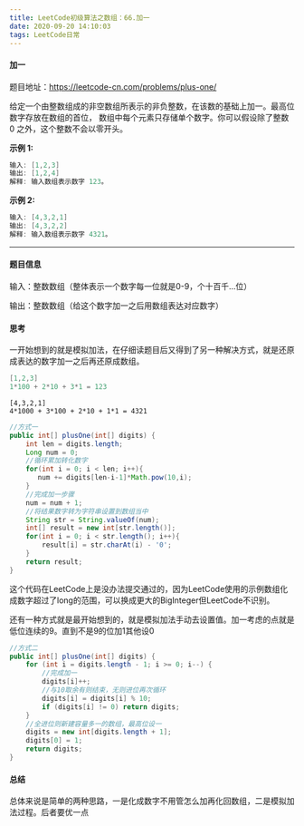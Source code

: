 ```yaml
---
title: LeetCode初级算法之数组：66.加一
date: 2020-09-20 14:10:03
tags: LeetCode日常
---
```


#### 加一

题目地址：https://leetcode-cn.com/problems/plus-one/

给定一个由整数组成的非空数组所表示的非负整数，在该数的基础上加一。最高位数字存放在数组的首位， 数组中每个元素只存储单个数字。你可以假设除了整数 0 之外，这个整数不会以零开头。<!--more-->

**示例 1:**

```java
输入: [1,2,3]
输出: [1,2,4]
解释: 输入数组表示数字 123。
```

**示例 2:**

```java
输入: [4,3,2,1]
输出: [4,3,2,2]
解释: 输入数组表示数字 4321。
```



---

#### 题目信息

输入：整数数组（整体表示一个数字每一位就是0-9，个十百千...位）

输出：整数数组（给这个数字加一之后用数组表达对应数字）

#### 思考

一开始想到的就是模拟加法，在仔细读题目后又得到了另一种解决方式，就是还原成表达的数字加一之后再还原成数组。

```java
[1,2,3]
1*100 + 2*10 + 3*1 = 123
```

```
[4,3,2,1]
4*1000 + 3*100 + 2*10 + 1*1 = 4321
```

```java
//方式一
public int[] plusOne(int[] digits) {
	int len = digits.length;
    Long num = 0;
    //循环累加转化数字
    for(int i = 0; i < len; i++){
       num += digits[len-i-1]*Math.pow(10,i);
    }
    //完成加一步骤
    num = num + 1;
    //将结果数字转为字符串设置到数组当中
    String str = String.valueOf(num);
    int[] result = new int[str.length()];
    for(int i = 0; i < str.length(); i++){
        result[i] = str.charAt(i) - '0';
    }
    return result;
}
```

这个代码在LeetCode上是没办法提交通过的，因为LeetCode使用的示例数组化成数字超过了long的范围，可以换成更大的BigInteger但LeetCode不识别。

还有一种方式就是最开始想到的，就是模拟加法手动去设置值。加一考虑的点就是低位连续的9。直到不是9的位加1其他设0

```java
//方式二
public int[] plusOne(int[] digits) {
    for (int i = digits.length - 1; i >= 0; i--) {
        //完成加一
        digits[i]++;
        //与10取余有则结束，无则进位再次循环
        digits[i] = digits[i] % 10;
        if (digits[i] != 0) return digits;
    }
    //全进位则新建容量多一的数组，最高位设一
    digits = new int[digits.length + 1];
    digits[0] = 1;
    return digits;
}
```

#### 总结

总体来说是简单的两种思路，一是化成数字不用管怎么加再化回数组，二是模拟加法过程。后者要优一点